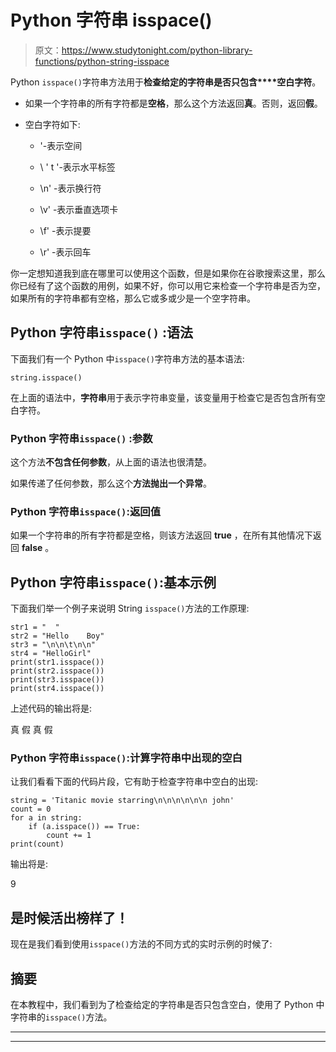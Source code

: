 # Python 字符串 isspace()

> 原文：<https://www.studytonight.com/python-library-functions/python-string-isspace>

Python `isspace()`字符串方法用于**检查给定的字符串是否只包含****空白字符**。

*   如果一个字符串的所有字符都是**空格**，那么这个方法返回**真**。否则，返回**假**。

*   空白字符如下:

    *   '-表示空间

    *   \ ' t '-表示水平标签

    *   \n' -表示换行符

    *   \v' -表示垂直选项卡

    *   \f' -表示提要

    *   \r' -表示回车

你一定想知道我到底在哪里可以使用这个函数，但是如果你在谷歌搜索这里，那么你已经有了这个函数的用例，如果不好，你可以用它来检查一个字符串是否为空，如果所有的字符串都有空格，那么它或多或少是一个空字符串。

## Python 字符串``isspace()`` :语法

下面我们有一个 Python 中`isspace()`字符串方法的基本语法:

```
string.isspace()
```

在上面的语法中，**字符串**用于表示字符串变量，该变量用于检查它是否包含所有空白字符。

### Python 字符串``isspace()`` :参数

这个方法**不包含任何参数**，从上面的语法也很清楚。

如果传递了任何参数，那么这个**方法抛出一个异常**。

### Python 字符串`isspace()`:返回值

如果一个字符串的所有字符都是空格，则该方法返回 **true** ，在所有其他情况下返回 **false** 。

## Python 字符串`isspace()`:基本示例

下面我们举一个例子来说明 String `isspace()`方法的工作原理:

```
str1 = "  "
str2 = "Hello    Boy"
str3 = "\n\n\t\n\n"
str4 = "HelloGirl"
print(str1.isspace())
print(str2.isspace())
print(str3.isspace())
print(str4.isspace())
```

上述代码的输出将是:

真
假
真
假

### Python 字符串`isspace()`:计算字符串中出现的空白

让我们看看下面的代码片段，它有助于检查字符串中空白的出现:

```
string = 'Titanic movie starring\n\n\n\n\n\n john'
count = 0
for a in string:
    if (a.isspace()) == True:
        count += 1
print(count)
```

输出将是:

9

## 是时候活出榜样了！

现在是我们看到使用`isspace()`方法的不同方式的实时示例的时候了:

## 摘要

在本教程中，我们看到为了检查给定的字符串是否只包含空白，使用了 Python 中字符串的`isspace()`方法。

* * *

* * *